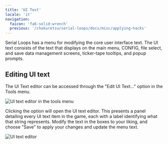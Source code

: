 ```yaml
---
title: 'UI Text'
locale: 'it'
navigation:
  faicon: 'fa6-solid:wrench'
  previous: '/chokuretsu/serial-loops/docs/misc/applying-hacks'
---
```


Serial Loops has a menu for modifying the core user interface text. The UI text consists of the text that displays on the main menu, CONFIG, file select, and save data management screens, ticker-tape tooltips, and popup prompts.

## Editing UI text
The UI Text editor can be accessed through the "Edit UI Text..." option in the
Tools menu.

![UI text editor in the tools menu](/images/chokuretsu/serial-loops/tools-menu.png)

Clicking the option will open the UI text editor. This presents a panel detailing every UI text item in the game, each with a label identifying what that string represents. Modify the text in the boxes to your liking, and choose "Save" to apply your changes and update the menu text.

![UI text editor](/images/chokuretsu/serial-loops/edit-ui-text.png)